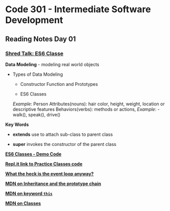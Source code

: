 # Code 301 - Intermediate Software Development

## Reading Notes Day 01

### [Shred Talk: ES6 Classe](https://www.youtube.com/watch?v=9Yc5J3Ap9-4)

**Data Modeling** - modeling real world objects

* Types of Data Modeling 
 
    - Constructor Function and Prototypes

    - ES6 Classes

    *Example*: Person
                Attributes(nouns): hair color, height, weight, location or descriptive features
                Behaviors(verbs): methods or actions, *Example*: - walk(), speak(), drive()

**Key Words** 

- **extends** use to attach sub-class to parent class

- **super**  invokes the constructor of the parent class

**[ES6 Classes - Demo Code](https://codefellows.github.io/code-301-guide-react/curriculum/prework/classes/DEMO.html)**

**[Repl.it link to Practice Classes code](https://repl.it/@MrLouLas/Classes#index.js)**

**[What the heck is the event loop anyway?](https://www.youtube.com/watch?v=8aGhZQkoFbQ)**

**[MDN on  Inheritance and the prototype chain](https://developer.mozilla.org/en-US/docs/Web/JavaScript/Inheritance_and_the_prototype_chain)**

**[MDN on keyword `this`](https://developer.mozilla.org/en-US/docs/Web/JavaScript/Reference/Operators/this)**

**[MDN on Classes](https://developer.mozilla.org/en-US/docs/Web/JavaScript/Reference/Classes)**

    

